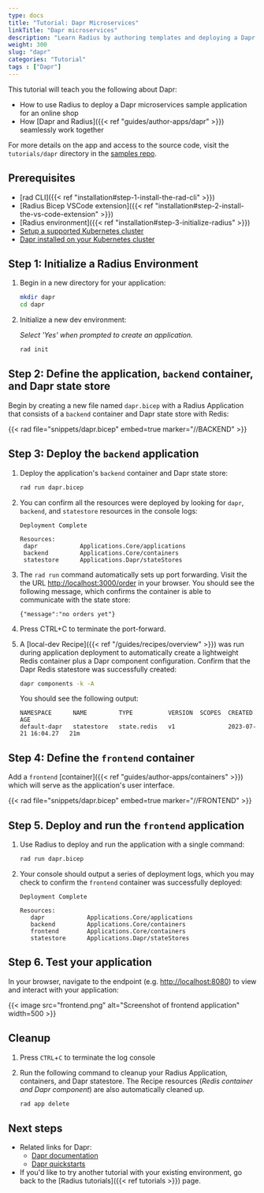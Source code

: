 ```yaml
---
type: docs
title: "Tutorial: Dapr Microservices"
linkTitle: "Dapr microservices"
description: "Learn Radius by authoring templates and deploying a Dapr application"
weight: 300
slug: "dapr"
categories: "Tutorial"
tags : ["Dapr"]
---
```


This tutorial will teach you the following about Dapr:

- How to use Radius to deploy a Dapr microservices sample application for an online shop
- How [Dapr and Radius]({{< ref "guides/author-apps/dapr" >}}) seamlessly work together

For more details on the app and access to the source code, visit the `tutorials/dapr` directory in the [samples repo](https://github.com/radius-project/samples).

## Prerequisites

- [rad CLI]({{< ref "installation#step-1-install-the-rad-cli" >}})
- [Radius Bicep VSCode extension]({{< ref "installation#step-2-install-the-vs-code-extension" >}})
- [Radius environment]({{< ref "installation#step-3-initialize-radius" >}})
- [Setup a supported Kubernetes cluster](https://docs.radapp.io/guides/operations/kubernetes/overview/#supported-clusters)
- [Dapr installed on your Kubernetes cluster](https://docs.dapr.io/operations/hosting/kubernetes/kubernetes-deploy/)

## Step 1: Initialize a Radius Environment

1. Begin in a new directory for your application:

   ```bash
   mkdir dapr
   cd dapr
   ```
   
1. Initialize a new dev environment:
   
   *Select 'Yes' when prompted to create an application.*

   ```bash
   rad init
   ```

## Step 2: Define the application, `backend` container, and Dapr state store

Begin by creating a new file named `dapr.bicep` with a Radius Application that consists of a `backend` container and Dapr state store with Redis:

{{< rad file="snippets/dapr.bicep" embed=true marker="//BACKEND" >}}

## Step 3: Deploy the `backend` application

1. Deploy the application's `backend` container and Dapr state store:

   ```sh
   rad run dapr.bicep
   ```

1. You can confirm all the resources were deployed by looking for `dapr`, `backend`, and `statestore` resources in the console logs:
   ```
   Deployment Complete

   Resources:
    dapr            Applications.Core/applications
    backend         Applications.Core/containers
    statestore      Applications.Dapr/stateStores
   ```

1. The `rad run` command automatically sets up port forwarding. Visit the the URL [http://localhost:3000/order](http://localhost:3000/order) in your browser. You should see the following message, which confirms the container is able to communicate with the state store:

   ```
   {"message":"no orders yet"}
   ```

1. Press CTRL+C to terminate the port-forward.

1. A [local-dev Recipe]({{< ref "/guides/recipes/overview" >}}) was run during application deployment to automatically create a lightweight Redis container plus a Dapr component configuration. Confirm that the Dapr Redis statestore was successfully created:

   ```sh
   dapr components -k -A
   ```

   You should see the following output:

   ```
   NAMESPACE      NAME         TYPE          VERSION  SCOPES  CREATED               AGE  
   default-dapr   statestore   state.redis   v1               2023-07-21 16:04.27   21m  
   ```

## Step 4: Define the `frontend` container

Add a `frontend` [container]({{< ref "guides/author-apps/containers" >}}) which will serve as the application's user interface.

{{< rad file="snippets/dapr.bicep" embed=true marker="//FRONTEND" >}}

## Step 5. Deploy and run the `frontend` application

1. Use Radius to deploy and run the application with a single command:

   ```sh
   rad run dapr.bicep
   ```

1. Your console should output a series of deployment logs, which you may check to confirm the `frontend` container was successfully deployed:

   ```
   Deployment Complete

   Resources:
      dapr            Applications.Core/applications
      backend         Applications.Core/containers
      frontend        Applications.Core/containers
      statestore      Applications.Dapr/stateStores
   ```

## Step 6. Test your application

In your browser, navigate to the endpoint (e.g. [http://localhost:8080](http://localhost:8080)) to view and interact with your application:

   {{< image src="frontend.png" alt="Screenshot of frontend application" width=500 >}}

## Cleanup

1. Press `CTRL`+`C` to terminate the log console

1. Run the following command to cleanup your Radius Application, containers, and Dapr statestore. The Recipe resources (_Redis container and Dapr component_) are also automatically cleaned up.

   ```bash
   rad app delete
   ```

## Next steps

- Related links for Dapr:
  - [Dapr documentation](https://docs.dapr.io/)
  - [Dapr quickstarts](https://github.com/dapr/quickstarts/tree/v1.0.0/hello-world)
- If you'd like to try another tutorial with your existing environment, go back to the [Radius tutorials]({{< ref tutorials >}}) page.
